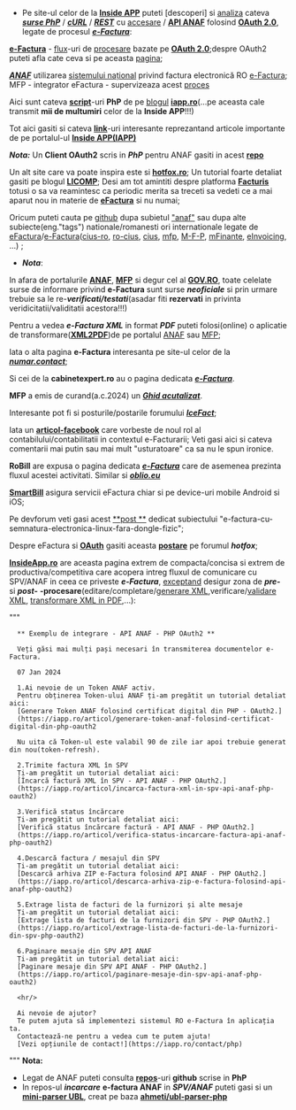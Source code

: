  - Pe site-ul celor de la [**Inside APP**](https://iapp.ro/) puteti [descoperi] si [analiza](https://github.com/itrack/anaf) cateva [***surse PhP***](https://mfinFoauthante.gov.ro/static/10/eFactura/prezentare%20apeluri%20API%20E-factura.pdf) / [***cURL***](https://hotfox.ro/forum/viewtopic.php?t=7&start=80) / [***REST***](https://www.suport.nexuserp.ro/index.php?id=2174) cu [accesare](https://hotfox.ro/forum/viewtopic.php?t=149&start=10) / [**API ANAF**](https://mfinante.gov.ro/static/10/eFactura/prezentare%20api%20efactura.pdf) folosind [**OAuth 2.0**](https://static.anaf.ro/static/10/Anaf/Informatii_R/API/Oauth_procedura_inregistrare_aplicatii_portal_ANAF.pdf), legate de procesul  [***e-Factura***](https://mfinante.gov.ro/static/10/eFactura/prezentare%20api%20efactura.pdf):
   
[**e-Factura**](https://mfinante.gov.ro/static/10/eFactura/PrezentareE-factura.pdf) - [flux](https://www.bitsoftware.eu/sbs-efactura/)-uri de [procesare](https://static.anaf.ro/static/10/Anaf/Informatii_R/API/Oauth_procedura_inregistrare_aplicatii_portal_ANAF.pdf) bazate pe [**OAuth 2.0**](https://iapp.ro/blog);despre OAuth2 puteti afla cate ceva si pe aceasta [pagina](https://stateful.com/blog/oauth-refresh-token-best-practices);

[***ANAF***](https://www.anaf.ro/anaf/internet/ANAF/despre_anaf/strategii_anaf/proiecte_digitalizare/e.factura) utilizarea [sistemului național](https://mfinante.gov.ro/static/10/Mfp/Licitatii/CSacp683632_01082023.docx) privind factura electronică RO  [e-Factura](https://mfinante.gov.ro/web/efactura/informatii-tehnice); MFP - integrator eFactura - supervizeaza acest  [proces ](https://mfinante.gov.ro/ro/web/efactura/prezentare)

Aici sunt cateva [**script**](https://github.com/stefanache/MFP-ANAF-RO/tree/main/php_scripts/iapp)-uri **PhP** de pe [blogul](https://iapp.ro/blog) [**iapp.ro**](https://iapp.ro/articol/exemplu-de-integrare-api-anaf-spv-php-oauth2)(...pe aceasta cale transmit **mii de multumiri** celor de la **Inside APP**!!!)

  Tot aici gasiti si cateva [**link**](https://github.com/stefanache/MFP-ANAF-RO/tree/main/php_scripts/iapp/Link_uri_IAPP)-uri interesante reprezantand articole importante de pe portalul-ul [**Inside APP(IAPP)**](https://iapp.ro)

  ***Nota:*** Un **Client OAuth2** scris in ***PhP*** pentru ANAF gasiti in acest [**repo**](https://github.com/andalisolutions/oauth2-anaf)

Un alt site care va poate inspira este si [**hotfox.ro**](https://hotfox.ro/forum/viewtopic.php?t=7&start=80); Un tutorial foarte detaliat gasiti pe blogul [**LICOMP**](https://www.licomp.ro/efactura_tutor.aspx);
Desi am tot amintiti despre platforma [**Facturis**](https://facturis-online.ro/api-program-de-facturare-gestiune-online/modificarea-produselor.html) totusi o sa va reamintesc ca periodic merita sa treceti sa vedeti ce a mai aparut nou in materie de [**eFactura**](https://facturis-online.ro/e-factura/biblioteca-cu-informatii-oficiale-despre-formatul-xml-pentru-e-factura.html) si nu numai;

Oricum puteti cauta pe [github](https://static.anaf.ro/static/10/Anaf/Informatii_R/index_cult_v2.html) dupa subietul ["anaf"](https://github.com/topics/anaf) sau dupa alte subiecte(eng."tags") nationale/romanesti ori internationale legate de [eFactura](https://github.com/topics/efactura)/[e-Factura](https://github.com/topics/e-factura)([cius-ro](https://github.com/topics/cius-ro), [ro-cius](https://github.com/topics/ro-cius), [cius](https://github.com/topics/cius), [mfp](https://github.com/topics/mfp), [M-F-P](https://github.com/M-F-P), [mFinante](https://github.com/topics/mfinante), [eInvoicing](https://josemmo.github.io/einvoicing/reference/cius-ro/), ...) ;

 - ***Nota***:
   
In afara de portalurile [**ANAF**](https://www.anaf.ro/), [**MFP**](https://mfinante.gov.ro/)  si degur cel al [**GOV.RO**](https://data.gov.ro/dataset?q=e-Factura), toate celelate surse de informare privind **e-Factura** sunt surse ***neoficiale*** si prin urmare trebuie sa le re-***verificati/testati***(asadar fiti **rezervati** in privinta veridicitatii/validitatii acestora!!!)


Pentru a vedea ***e-Factura XML*** in format ***PDF*** puteti folosi(online) o aplicatie de transformare([**XML2PDF**](https://www.reddit.com/r/programare/comments/18q33w6/conversie_efactura_xml_in_format_pdf/))de pe portalul [ANAF](https://www.anaf.ro/uploadxml/) sau [MFP](https://mfinante.gov.ro/web/efactura/transformare-xml-in-pdf);

Iata o alta pagina **e-Factura** interesanta pe site-ul celor de la [***numar.contact***](https://numar.contact/e-factura-anaf-ghid-creare-cont-spv-incarcare-facturi-amenzi/);

Si cei de la **cabinetexpert.ro** au o pagina dedicata [***e-Factura***](https://www.cabinetexpert.ro/2022-08-11/intrebari-frecvente-si-raspunsuri-specifice-sistemului-ro-e-factura-material-oficial-anaf.html).

**MFP** a emis de curand(a.c.2024) un [***Ghid acutalizat***](https://mfinante.gov.ro/despre-minister/-/asset_publisher/uwgr/content/ghidul-e-factura.-ce-trebuie-s-c4-83-c8-99tie-contribuabilii-pentru-a-emite-c8-99i-prelua-facturi-electronice).

Interesante pot fi si posturile/postarile forumului [***IceFact***](https://icesoft.ro/forum//index.php?action=recent); 

Iata un [**articol-facebook**](https://www.facebook.com/story.php/?story_fbid=1306978283585340&id=100028195437191&paipv=0&eav=Afbt2pXedxd03Oekd19B0yn5eCZMuQu6FhyrOPfl7jL-AQlCek1HHt1n0wSLrS-qXYA&_rdr) care vorbeste de noul rol al contabilului/contabilitatii in contextul e-Facturarii; Veti gasi aici si cateva comentarii mai putin sau mai mult "usturatoare" ca sa nu le spun ironice.

**RoBill** are expusa o pagina dedicata [***e-Factura***](https://robill.ro/e-factura/?_gl=1*hitnsy*_up*MQ..&gclid=CjwKCAjw7-SvBhB6EiwAwYdCAaLbpNHgXKqR6mOqE8zFeiOGVpNaqo8zsdYay8R6t5-qsIjaHiFYnhoCoIYQAvD_BwE) care de asemenea prezinta fluxul acestei activitati. Similar si [***oblio.eu***](https://www.oblio.eu/?rnid=95&gad_source=1&gclid=CjwKCAjw7-SvBhB6EiwAwYdCAdavX58FF7A-XG-aDkHk5MskcZJW7JCalum9tyvaeYIJpkQPWiXZ2BoCqREQAvD_BwE)

[**SmartBill**](https://www.smartbill.ro/produse/facturare?campaignid=1425672889&adgroupid=56764126275&keyword=software%20factura&device=c&gad_source=1&gclid=CjwKCAjw7-SvBhB6EiwAwYdCAR3jvkvZx0aZ_IAJyipNevInPjoWRmqdwslvIsSbB0dtFj5nw_zTahoCfoAQAvD_BwE) asigura servicii eFactura chiar si pe device-uri mobile Android si iOS;

Pe devforum veti gasi acest [**post **](https://devforum.ro/t/e-factura-cu-semnatura-electronica-linux-fara-dongle-fizic/19392) dedicat subiectului "e-factura-cu-semnatura-electronica-linux-fara-dongle-fizic";

Despre eFactura si [**OAuth**](https://static.anaf.ro/static/10/Anaf/Informatii_R/API/Oauth_procedura_inregistrare_aplicatii_portal_ANAF.pdf) gasiti aceasta [**postare**](https://hotfox.ro/forum/viewtopic.php?t=7&start=100) pe forumul ***hotfox***;

[**InsideApp.ro**](https://iapp.ro/articol/exemplu-de-integrare-api-anaf-spv-php-oauth2) are aceasta pagina extrem de compacta/concisa si extrem de productiva/competitiva care acopera intreg fluxul de comunicare cu SPV/ANAF in ceea ce priveste ***e-Factura***, [exceptand](https://mfinante.gov.ro/web/efactura/aplicatii-web-ro-efactura) desigur zona de ***pre-*** si ***post-*** **-procesare**(editare/completare/[generare XML](https://www.anaf.ro/CompletareFactura/faces/factura/informatiigenerale.xhtml),verificare/[validare XML](https://www.anaf.ro/uploadxmi/), [transformare XML in PDF](https://www.anaf.ro/uploadxml/),...):

"""
      
      ** Exemplu de integrare - API ANAF - PHP OAuth2 **
      
      Veți găsi mai mulți pași necesari în transmiterea documentelor e-Factura.
   
      07 Jan 2024
      
      1.Ai nevoie de un Token ANAF activ.
      Pentru obținerea Token-ului ANAF ți-am pregătit un tutorial detaliat aici:
      [Generare Token ANAF folosind certificat digital din PHP - OAuth2.]
      (https://iapp.ro/articol/generare-token-anaf-folosind-certificat-digital-din-php-oauth2
   
      Nu uita că Token-ul este valabil 90 de zile iar apoi trebuie generat din nou(token-refresh).
   
      2.Trimite factura XML în SPV
      Ți-am pregătit un tutorial detaliat aici:
      [Încarcă factură XML în SPV - API ANAF - PHP OAuth2.]
      (https://iapp.ro/articol/incarca-factura-xml-in-spv-api-anaf-php-oauth2)
   
      3.Verifică status încărcare
      Ți-am pregătit un tutorial detaliat aici:
      [Verifică status încărcare factură - API ANAF - PHP OAuth2.]
      (https://iapp.ro/articol/verifica-status-incarcare-factura-api-anaf-php-oauth2)
   
      4.Descarcă factura / mesajul din SPV
      Ți-am pregătit un tutorial detaliat aici:
      [Descarcă arhiva ZIP e-Factura folosind API ANAF - PHP OAuth2.]
      (https://iapp.ro/articol/descarca-arhiva-zip-e-factura-folosind-api-anaf-php-oauth2)
   
      5.Extrage lista de facturi de la furnizori și alte mesaje
      Ți-am pregătit un tutorial detaliat aici:
      [Extrage lista de facturi de la furnizori din SPV - PHP OAuth2.]
      (https://iapp.ro/articol/extrage-lista-de-facturi-de-la-furnizori-din-spv-php-oauth2)
   
      6.Paginare mesaje din SPV API ANAF
      Ți-am pregătit un tutorial detaliat aici:
      [Paginare mesaje din SPV API ANAF - PHP OAuth2.]
      (https://iapp.ro/articol/paginare-mesaje-din-spv-api-anaf-php-oauth2)
      
      <hr/>
      
      Ai nevoie de ajutor?
      Te putem ajuta să implementezi sistemul RO e-Factura în aplicația ta.
      Contactează-ne pentru a vedea cum te putem ajuta!
      [Vezi opțiunile de contact!](https://iapp.ro/contact/php)
      
"""
**Nota:** 

 - Legat de ANAF puteti consulta [**repos**](https://github.com/topics/anaf?l=php)-uri **github** scrise in **PhP**
 - In repos-ul ***incarcare*** **e-factura ANAF** in ***SPV/ANAF*** puteti gasi si un [**mini-parser UBL**](https://github.com/Rebootcodesoft/efactura_anaf/blob/main/ublparser.php), creat pe baza [**ahmeti/ubl-parser-php**](https://github.com/ahmeti/ubl-parser-php/tree/master)





